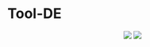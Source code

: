 # Tool-DE

<div align="center">
  <!-- <a href="https://arxiv.org/abs/2510.08985"><img src="https://img.shields.io/badge/Paper-arXiv-b31b1b.svg"></a> -->
  <a href="LICENSE"><img src="https://img.shields.io/badge/License-MIT-green.svg"></a>
  <a href="#code-coming-soon"><img src="https://img.shields.io/badge/Code-Coming%20Soon-orange.svg"></a>
</div>
